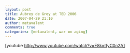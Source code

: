 ```yaml
---
layout: post
title: Aubrey de Grey at TED 2006
date: 2007-04-29 21:10
author: metavalent
comments: true
categories: [metavalent, war on aging]
---
```

[youtube http://www.youtube.com/watch?v=E8km1yC0n2A]
